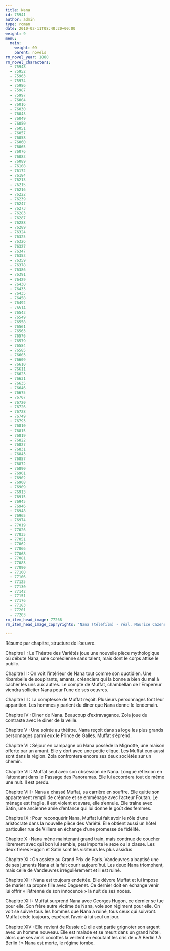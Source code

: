 ```yaml
---
title: Nana
id: 75941
author: admin
type: roman
date: 2010-02-11T08:40:20+00:00
weight: 9
menu:
  main:
    weight: 09
    parent: novels
rm_novel_year: 1880
rm_novel_characters:
  - 75948
  - 75952
  - 75963
  - 75974
  - 75986
  - 75987
  - 75997
  - 76004
  - 76016
  - 76030
  - 76043
  - 76049
  - 76050
  - 76051
  - 76057
  - 76058
  - 76060
  - 76065
  - 76076
  - 76083
  - 76089
  - 76108
  - 76172
  - 76184
  - 76213
  - 76215
  - 76216
  - 76222
  - 76239
  - 76247
  - 76273
  - 76283
  - 76287
  - 76288
  - 76289
  - 76324
  - 76325
  - 76326
  - 76327
  - 76347
  - 76353
  - 76359
  - 76378
  - 76386
  - 76391
  - 76429
  - 76430
  - 76433
  - 76435
  - 76458
  - 76492
  - 76514
  - 76543
  - 76549
  - 76558
  - 76561
  - 76563
  - 76576
  - 76579
  - 76584
  - 76585
  - 76603
  - 76609
  - 76610
  - 76611
  - 76623
  - 76631
  - 76635
  - 76646
  - 76675
  - 76707
  - 76720
  - 76726
  - 76728
  - 76749
  - 76793
  - 76810
  - 76815
  - 76819
  - 76822
  - 76827
  - 76831
  - 76843
  - 76857
  - 76872
  - 76890
  - 76901
  - 76902
  - 76908
  - 76909
  - 76913
  - 76915
  - 76945
  - 76946
  - 76948
  - 76965
  - 76974
  - 77019
  - 77026
  - 77035
  - 77051
  - 77062
  - 77066
  - 77068
  - 77081
  - 77083
  - 77090
  - 77100
  - 77106
  - 77125
  - 77130
  - 77142
  - 77151
  - 77176
  - 77183
  - 77201
  - 77203
rm_item_head_image: 77268
rm_item_head_image_copryrights: 'Nana (téléfilm) - réal. Maurice Cazeneuve'

---
```

Résumé par chapitre, structure de l&rsquo;oeuvre.

Chapitre I : Le Théatre des Variétés joue une nouvelle pièce mythologique où débute Nana, une comédienne sans talent, mais dont le corps attise le public.

Chapitre II : On voit l&rsquo;intérieur de Nana tout comme son quotidien. Une ribambelle de soupirants, amants, créanciers qui la bonne a bien du mal à cacher les uns aux autres. Le compte de Muffat, chambellan de l&rsquo;Empereur viendra solliciter Nana pour l&rsquo;une de ses oeuvres.

Chapitre III : La comptesse de Muffat reçoit. Plusieurs personnages font leur apparition. Les hommes y parlent du diner que Nana donne le lendemain.

Chapitre IV : Diner de Nana. Beaucoup d&rsquo;extravagance. Zola joue du contraste avec le diner de la veille.

Chapitre V : Une soirée au théâtre. Nana reçoit dans sa loge les plus grands personnages parmi eux le Prince de Galles. Muffat s&rsquo;éprend.

Chapitre VI : Séjour en campagne où Nana possède la Mignotte, une maison offerte par un amant. Elle y dort avec une petite clique. Les Muffat eux aussi sont dans la région. Zola confrontera encore ses deux sociétés sur un chemin.

Chapitre VII : Muffat seul avec son obsession de Nana. Longue réflexion en l&rsquo;attendant dans le Passage des Panoramas. Elle lui accordera tout de même une nuit. Il est perdu.

Chapitre VIII : Nana a chassé Muffat, sa carrière en souffre. Elle quitte son appartement rempli de créance et se emménage avec l&rsquo;acteur Foutan. Le ménage est fragile, il est violent et avare, elle s&rsquo;ennuie. Elle traîne avec Satin, une ancienne amie d&rsquo;enfance qui lui donne le goût des femmes.

Chapitre IX : Pour reconquérir Nana, Muffat lui fait avoir le rôle d&rsquo;une aristocrate dans la nouvelle pièce des Variété. Elle obtient aussi un hôtel particulier rue de Villiers en échange d&rsquo;une promesse de fidélité.

Chapitre X : Nana mène maintenant grand train, mais continue de coucher librement avec qui bon lui semble, peu importe le sexe ou la classe. Les deux frères Hugon et Satin sont les visiteurs les plus assidus

Chapitre XI : On assiste au Grand Prix de Paris. Vandeuvres a baptisé une de ses juments Nana et la fait courir aujourd&rsquo;hui. Les deux Nana triomphent, mais celle de Vandeuvres irrégulièrement et il est ruiné.

Chapitre XII : Nana est toujours endettée. Elle dévore Muffat et lui impose de marier sa propre fille avec Daguenet. Ce dernier doit en échange venir lui offrir &laquo;&nbsp;l&rsquo;étrenne de son innocence&nbsp;&raquo; la nuit de ses noces.

Chapitre XIII : Muffat surprend Nana avec Georges Hugon, ce dernier se tue pour elle. Son frère autre victime de Nana, vole son régiment pour elle. On voit se suivre tous les hommes que Nana a ruiné, tous ceux qui suivront. Muffat cède toujours, espérant l&rsquo;avoir à lui seul un jour.

Chapitre XIV : Elle revient de Russie où elle est partie grignoter son argent avec un homme nouveau. Elle est malade et se meurt dans un grand hôtel, alors que ses amis cocottes la veillent en écoutant les cris de &laquo;&nbsp;À Berlin ! À Berlin !&nbsp;&raquo; Nana est morte, le régime tombe.